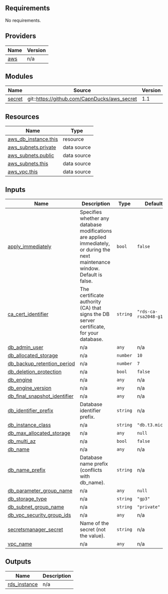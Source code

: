 <!-- BEGINNING OF PRE-COMMIT-TERRAFORM DOCS HOOK -->
## Requirements

No requirements.

## Providers

| Name | Version |
|------|---------|
| <a name="provider_aws"></a> [aws](#provider\_aws) | n/a |

## Modules

| Name | Source | Version |
|------|--------|---------|
| <a name="module_secret"></a> [secret](#module\_secret) | git::https://github.com/CapnDucks/aws_secret | 1.1 |

## Resources

| Name | Type |
|------|------|
| [aws_db_instance.this](https://registry.terraform.io/providers/hashicorp/aws/latest/docs/resources/db_instance) | resource |
| [aws_subnets.private](https://registry.terraform.io/providers/hashicorp/aws/latest/docs/data-sources/subnets) | data source |
| [aws_subnets.public](https://registry.terraform.io/providers/hashicorp/aws/latest/docs/data-sources/subnets) | data source |
| [aws_subnets.this](https://registry.terraform.io/providers/hashicorp/aws/latest/docs/data-sources/subnets) | data source |
| [aws_vpc.this](https://registry.terraform.io/providers/hashicorp/aws/latest/docs/data-sources/vpc) | data source |

## Inputs

| Name | Description | Type | Default | Required |
|------|-------------|------|---------|:--------:|
| <a name="input_apply_immediately"></a> [apply\_immediately](#input\_apply\_immediately) | Specifies whether any database modifications are applied immediately, or during the next maintenance window. Default is false. | `bool` | `false` | no |
| <a name="input_ca_cert_identifier"></a> [ca\_cert\_identifier](#input\_ca\_cert\_identifier) | The certificate authority (CA) that signs the DB server certificate, for your database. | `string` | `"rds-ca-rsa2048-g1"` | no |
| <a name="input_db_admin_user"></a> [db\_admin\_user](#input\_db\_admin\_user) | n/a | `any` | n/a | yes |
| <a name="input_db_allocated_storage"></a> [db\_allocated\_storage](#input\_db\_allocated\_storage) | n/a | `number` | `10` | no |
| <a name="input_db_backup_retention_period"></a> [db\_backup\_retention\_period](#input\_db\_backup\_retention\_period) | n/a | `number` | `7` | no |
| <a name="input_db_deletion_protection"></a> [db\_deletion\_protection](#input\_db\_deletion\_protection) | n/a | `bool` | `false` | no |
| <a name="input_db_engine"></a> [db\_engine](#input\_db\_engine) | n/a | `any` | n/a | yes |
| <a name="input_db_engine_version"></a> [db\_engine\_version](#input\_db\_engine\_version) | n/a | `any` | n/a | yes |
| <a name="input_db_final_snapshot_identifier"></a> [db\_final\_snapshot\_identifier](#input\_db\_final\_snapshot\_identifier) | n/a | `any` | n/a | yes |
| <a name="input_db_identifier_prefix"></a> [db\_identifier\_prefix](#input\_db\_identifier\_prefix) | Database identifier prefix. | `string` | n/a | yes |
| <a name="input_db_instance_class"></a> [db\_instance\_class](#input\_db\_instance\_class) | n/a | `string` | `"db.t3.micro"` | no |
| <a name="input_db_max_allocated_storage"></a> [db\_max\_allocated\_storage](#input\_db\_max\_allocated\_storage) | n/a | `any` | `null` | no |
| <a name="input_db_multi_az"></a> [db\_multi\_az](#input\_db\_multi\_az) | n/a | `bool` | `false` | no |
| <a name="input_db_name"></a> [db\_name](#input\_db\_name) | n/a | `any` | n/a | yes |
| <a name="input_db_name_prefix"></a> [db\_name\_prefix](#input\_db\_name\_prefix) | Database name prefix (conflicts with db\_name). | `string` | n/a | yes |
| <a name="input_db_parameter_group_name"></a> [db\_parameter\_group\_name](#input\_db\_parameter\_group\_name) | n/a | `any` | `null` | no |
| <a name="input_db_storage_type"></a> [db\_storage\_type](#input\_db\_storage\_type) | n/a | `string` | `"gp3"` | no |
| <a name="input_db_subnet_group_name"></a> [db\_subnet\_group\_name](#input\_db\_subnet\_group\_name) | n/a | `string` | `"private"` | no |
| <a name="input_db_vpc_security_group_ids"></a> [db\_vpc\_security\_group\_ids](#input\_db\_vpc\_security\_group\_ids) | n/a | `any` | n/a | yes |
| <a name="input_secretsmanager_secret"></a> [secretsmanager\_secret](#input\_secretsmanager\_secret) | Name of the secret (not the value). | `string` | n/a | yes |
| <a name="input_vpc_name"></a> [vpc\_name](#input\_vpc\_name) | n/a | `any` | n/a | yes |

## Outputs

| Name | Description |
|------|-------------|
| <a name="output_rds_instance"></a> [rds\_instance](#output\_rds\_instance) | n/a |
<!-- END OF PRE-COMMIT-TERRAFORM DOCS HOOK -->